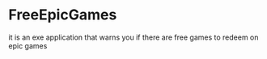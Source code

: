# FreeEpicGames
it is an exe application that warns you if there are free games to redeem on epic games
